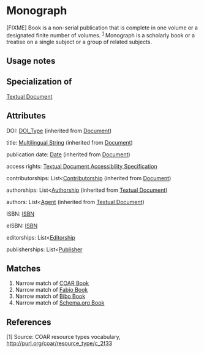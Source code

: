 # Monograph

[FIXME] Book is a non-serial publication that is complete in one volume or a designated finite number of volumes. <sup>[1](#fn1)</sup> 
Monograph is a scholarly book or a treatise on a single subject or a group of related subjects.

## Usage notes

## Specialization of

[Textual Document](https://github.com/EuroCRIS/CERIF-Core/blob/main/entities/Textual_Document.md)

## Attributes

DOI: [DOI_Type](https://github.com/EuroCRIS/CERIF-Core/blob/main/datatypes/DOI.md) (inherited from [Document](https://github.com/EuroCRIS/CERIF-Core/blob/main/entities/Document.md))

title: [Multilingual String](https://github.com/EuroCRIS/CERIF-Core/blob/main/datatypes/Multilingual_String.md) (inherited from [Document](https://github.com/EuroCRIS/CERIF-Core/blob/main/entities/Document.md))

publication date: [Date](https://github.com/EuroCRIS/CERIF-Core/blob/main/datatypes/Date.md) (inherited from [Document](https://github.com/EuroCRIS/CERIF-Core/blob/main/entities/Document.md))

access rights: [Textual Document Accessibility Specification](https://github.com/EuroCRIS/CERIF-Core/blob/main/entities/Textual_Document_Accessibility_Specification.md)

contributorships: List<[Contributorship](https://github.com/EuroCRIS/CERIF-Core/blob/main/entities/Contributorship.md) (inherited from [Document](https://github.com/EuroCRIS/CERIF-Core/blob/main/entities/Document.md))

authorships: List<[Authorship](https://github.com/EuroCRIS/CERIF-Core/blob/main/entities/Authorship.md) (inherited from [Textual Document](https://github.com/EuroCRIS/CERIF-Core/blob/main/entities/Textual_Document.md))

authors: List<[Agent](https://github.com/EuroCRIS/CERIF-Core/blob/main/entities/Agent.md) (inherited from [Textual Document](https://github.com/EuroCRIS/CERIF-Core/blob/main/entities/Textual_Document.md))

ISBN: [ISBN](../datatypes/ISBN.md)

eISBN: [ISBN](../datatypes/ISBN.md)

editorships: List<[Editorship](../entities/Editorship.md) 

publisherships: List<[Publisher](../entities/Publishership.md) 


## Matches

1. Narrow match of [COAR Book](http://vocabularies.coar-repositories.org/documentation/resource_types/#http://purl.org/coar/resource_type/c_2f33)
2. Narrow match of [Fabio Book](https://sparontologies.github.io/fabio/current/fabio.html#d4e2263)
3. Narrow match of [Bibo Book](http://purl.org/ontology/bibo/Book)
4. Narrow match of [Schema.org Book](https://schema.org/Book) 

## References
<a name="fn1">\[1\]</a> Source: COAR resource types vocabulary, http://purl.org/coar/resource_type/c_2f33
